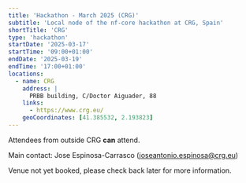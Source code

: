 ```yaml
---
title: 'Hackathon - March 2025 (CRG)'
subtitle: 'Local node of the nf-core hackathon at CRG, Spain'
shortTitle: 'CRG'
type: 'hackathon'
startDate: '2025-03-17'
startTime: '09:00+01:00'
endDate: '2025-03-19'
endTime: '17:00+01:00'
locations:
  - name: CRG
    address: |
      PRBB building, C/Doctor Aiguader, 88
    links:
      - https://www.crg.eu/
    geoCoordinates: [41.385532, 2.193823]
---
```


Attendees from outside CRG **can** attend.

Main contact: Jose Espinosa-Carrasco ([joseantonio.espinosa@crg.eu](mailto:joseantonio.espinosa@crg.eu))

Venue not yet booked, please check back later for more information.
